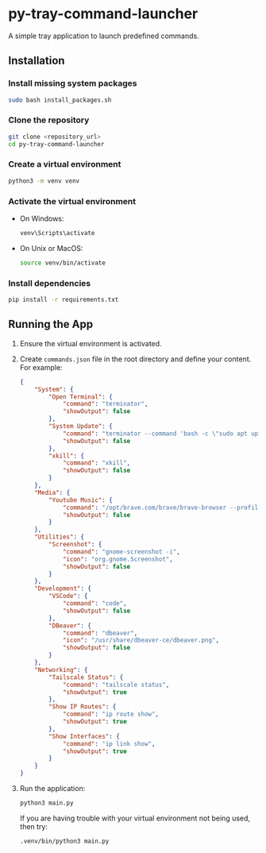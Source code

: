 # py-tray-command-launcher

A simple tray application to launch predefined commands.

## Installation

### Install missing system packages

```sh
sudo bash install_packages.sh
```

### Clone the repository

```sh
git clone <repository_url>
cd py-tray-command-launcher
```

### Create a virtual environment

```sh
python3 -m venv venv
```

### Activate the virtual environment

- On Windows:

    ```sh
    venv\Scripts\activate
    ```

- On Unix or MacOS:

    ```sh
    source venv/bin/activate
    ```

### Install dependencies

```sh
pip install -r requirements.txt
```

## Running the App

1. Ensure the virtual environment is activated.

2. Create `commands.json` file in the root directory and define your content. For example:

    ```json
    {
        "System": {
            "Open Terminal": {
                "command": "terminator",
                "showOutput": false
            },
            "System Update": {
                "command": "terminator --command 'bash -c \"sudo apt update; sudo apt upgrade -y; exec bash\"'",
                "showOutput": false
            },
            "xkill": {
                "command": "xkill",
                "showOutput": false
            }
        },
        "Media": {
            "Youtube Music": {
                "command": "/opt/brave.com/brave/brave-browser --profile-directory=Default --app-id=111",
                "showOutput": false
            }
        },
        "Utilities": {
            "Screenshot": {
                "command": "gnome-screenshot -i",
                "icon": "org.gnome.Screenshot",
                "showOutput": false
            }
        },
        "Development": {
            "VSCode": {
                "command": "code",
                "showOutput": false
            },
            "DBeaver": {
                "command": "dbeaver",
                "icon": "/usr/share/dbeaver-ce/dbeaver.png",
                "showOutput": false
            }
        },
        "Networking": {
            "Tailscale Status": {
                "command": "tailscale status",
                "showOutput": true
            },
            "Show IP Routes": {
                "command": "ip route show",
                "showOutput": true
            },
            "Show Interfaces": {
                "command": "ip link show",
                "showOutput": true
            }
        }
    }
    ```

3. Run the application:

    ```sh
    python3 main.py
    ```

    If you are having trouble with your virtual environment not being used, then try:

    ```sh
    .venv/bin/python3 main.py
    ```

